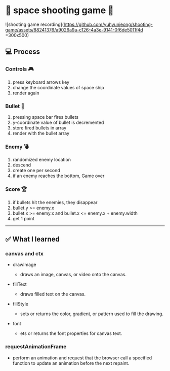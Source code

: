 # 🚀 space shooting game 🚀

![shooting game recording](https://github.com/yuhyunjeong/shooting-game/assets/88241376/a9026a9a-c126-4a3e-9141-0f6de5011f4d =300x500)


## 💻 Process

### Controls 🎮

1. press keyboard arrows key
2. change the coordinate values of space ship
3. render again

### Bullet 🚀

1. pressing space bar fires bullets
2. y-coordinate value of bullet is decremented
3. store fired bullets in array
4. render with the bullet array

### Enemy 💣

1. randomized enemy location
2. descend
3. create one per second
4. if an enemy reaches the bottom, Game over

### Score 🏆

1. if bullets hit the enemies, they disappear
2. bullet.y >= enemy.x
3. bullet.x >= enemy.x and bullet.x <= enemy.x + enemy.width
4. get 1 point


<hr/>


## ✅ What I learned

### canvas and ctx

- drawImage

  - draws an image, canvas, or video onto the canvas.

- fillText

  - draws filled text on the canvas.

- fillStyle

  - sets or returns the color, gradient, or pattern used to fill the drawing.

- font

  - ets or returns the font properties for canvas text.

### requestAnimationFrame

- perform an animation and request that the browser call a specified function 
to update an animation before the next repaint.
